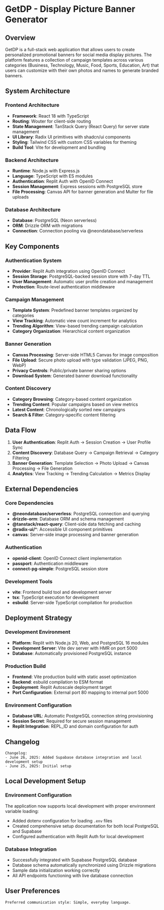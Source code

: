 # GetDP - Display Picture Banner Generator

## Overview

GetDP is a full-stack web application that allows users to create personalized promotional banners for social media display pictures. The platform features a collection of campaign templates across various categories (Business, Technology, Music, Food, Sports, Education, Art) that users can customize with their own photos and names to generate branded banners.

## System Architecture

### Frontend Architecture
- **Framework**: React 18 with TypeScript
- **Routing**: Wouter for client-side routing
- **State Management**: TanStack Query (React Query) for server state management
- **UI Library**: Radix UI primitives with shadcn/ui components
- **Styling**: Tailwind CSS with custom CSS variables for theming
- **Build Tool**: Vite for development and bundling

### Backend Architecture
- **Runtime**: Node.js with Express.js
- **Language**: TypeScript with ES modules
- **Authentication**: Replit Auth with OpenID Connect
- **Session Management**: Express sessions with PostgreSQL store
- **File Processing**: Canvas API for banner generation and Multer for file uploads

### Database Architecture
- **Database**: PostgreSQL (Neon serverless)
- **ORM**: Drizzle ORM with migrations
- **Connection**: Connection pooling via @neondatabase/serverless

## Key Components

### Authentication System
- **Provider**: Replit Auth integration using OpenID Connect
- **Session Storage**: PostgreSQL-backed session store with 7-day TTL
- **User Management**: Automatic user profile creation and management
- **Protection**: Route-level authentication middleware

### Campaign Management
- **Template System**: Predefined banner templates organized by categories
- **View Tracking**: Automatic view count increment for analytics
- **Trending Algorithm**: View-based trending campaign calculation
- **Category Organization**: Hierarchical content organization

### Banner Generation
- **Canvas Processing**: Server-side HTML5 Canvas for image composition
- **File Upload**: Secure photo upload with type validation (JPEG, PNG, WebP)
- **Privacy Controls**: Public/private banner sharing options
- **Download System**: Generated banner download functionality

### Content Discovery
- **Category Browsing**: Category-based content organization
- **Trending Content**: Popular campaigns based on view metrics
- **Latest Content**: Chronologically sorted new campaigns
- **Search & Filter**: Category-specific content filtering

## Data Flow

1. **User Authentication**: Replit Auth → Session Creation → User Profile Sync
2. **Content Discovery**: Database Query → Campaign Retrieval → Category Filtering
3. **Banner Generation**: Template Selection → Photo Upload → Canvas Processing → File Generation
4. **Analytics**: View Tracking → Trending Calculation → Metrics Display

## External Dependencies

### Core Dependencies
- **@neondatabase/serverless**: PostgreSQL connection and querying
- **drizzle-orm**: Database ORM and schema management
- **@tanstack/react-query**: Client-side data fetching and caching
- **@radix-ui/***: Accessible UI component primitives
- **canvas**: Server-side image processing and banner generation

### Authentication
- **openid-client**: OpenID Connect client implementation
- **passport**: Authentication middleware
- **connect-pg-simple**: PostgreSQL session store

### Development Tools
- **vite**: Frontend build tool and development server
- **tsx**: TypeScript execution for development
- **esbuild**: Server-side TypeScript compilation for production

## Deployment Strategy

### Development Environment
- **Platform**: Replit with Node.js 20, Web, and PostgreSQL 16 modules
- **Development Server**: Vite dev server with HMR on port 5000
- **Database**: Automatically provisioned PostgreSQL instance

### Production Build
- **Frontend**: Vite production build with static asset optimization
- **Backend**: esbuild compilation to ESM format
- **Deployment**: Replit Autoscale deployment target
- **Port Configuration**: External port 80 mapping to internal port 5000

### Environment Configuration
- **Database URL**: Automatic PostgreSQL connection string provisioning
- **Session Secret**: Required for secure session management
- **Replit Integration**: REPL_ID and domain configuration for auth

## Changelog

```
Changelog:
- June 26, 2025: Added Supabase database integration and local development setup
- June 25, 2025: Initial setup
```

## Local Development Setup

### Environment Configuration
The application now supports local development with proper environment variable loading:
- Added dotenv configuration for loading `.env` files
- Created comprehensive setup documentation for both local PostgreSQL and Supabase
- Configured authentication with Replit Auth for local development

### Database Integration
- Successfully integrated with Supabase PostgreSQL database
- Database schema automatically synchronized using Drizzle migrations
- Sample data initialization working correctly
- All API endpoints functioning with live database connection

## User Preferences

```
Preferred communication style: Simple, everyday language.
```